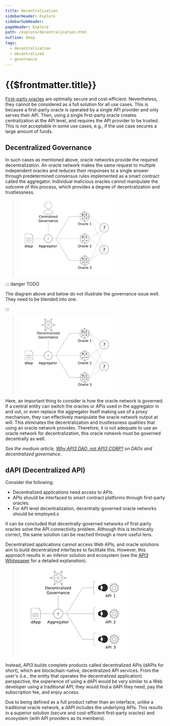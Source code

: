 ```yaml
---
title: Decentralization
sidebarHeader: Explore
sidebarSubHeader:
pageHeader: Explore
path: /explore/decentralization.html
outline: deep
tags:
  - decentralization
  - decentralized
  - governance
---
```


<PageHeader/>

# {{$frontmatter.title}}

[First-party oracles](./connectivity-problem.md#what-are-first-party-oracles)
are optimally secure and cost-efficient. Nevertheless, they cannot be considered
as a full solution for all use cases. This is because a first-party oracle is
operated by a single API provider and only serves their API. Then, using a
single first-party oracle creates centralization at the API level, and requires
the API provider to be trusted. This is not acceptable in some use cases, e.g.,
if the use case secures a large amount of funds.

## Decentralized Governance

In such cases as mentioned above, oracle networks provide the required
decentralization. An oracle network makes the same request to multiple
independent oracles and reduces their responses to a single answer through
predetermined consensus rules implemented as a smart contract called the
aggregator. Individual malicious oracles cannot manipulate the outcome of this
process, which provides a degree of decentralization and trustlessness.

> <img src="../assets/images/central-governance.png" width="300"/>

::: danger TODO

The diagram above and below do not illustrate the governance issue well. They
need to be blended into one.

:::

> <img src="../assets/images/decentral-governance.png" width="300"/>

Here, an important thing to consider is how the oracle network is governed. If a
central entity can switch the oracles or APIs used in the aggregator in and out,
or even replace the aggregator itself making use of a proxy mechanism, they can
effectively manipulate the oracle network output at will. This eliminates the
decentralization and trustlessness qualities that using an oracle network
provides. Therefore, it is not adequate to use an oracle network for
decentralization, this oracle network must be governed decentrally as well.

_See the medium article,
[Why API3 DAO, not API3 CORP?](https://medium.com/api3/why-api3-dao-not-api3-corp-2dde51c537c1)
on DAOs and decentralized governance._

## dAPI (Decentralized API)

Consider the following:

- Decentralized applications need access to APIs.
- APIs should be interfaced to smart contract platforms through first-party
  oracles.
- For API level decentralization, decentrally-governed oracle networks should be
  employed.s

It can be concluded that decentrally-governed networks of first-party oracles
solve the API connectivity problem. Although this is technically correct, the
same solution can be reached through a more useful lens.

Decentralized applications cannot access Web APIs, and oracle solutions aim to
build decentralized interfaces to facilitate this. However, this approach
results in an inferior solution and ecosystem (see the
<a href="/api3-whitepaper-v1.0.3.pdf" target="_api3-whitepaper">API3
Whitepaper</a> for a detailed explanation).

> <img src="../assets/images/dapi.png" width="350"/>

Instead, API3 builds complete products called decentralized APIs (dAPIs for
short), which are blockchain-native, decentralized API services. From the user's
(i.e., the entity that operates the decentralized application) perspective, the
experience of using a dAPI would be very similar to a Web developer using a
traditional API; they would find a dAPI they need, pay the subscription fee, and
enjoy access.

Due to being defined as a full product rather than an interface, unlike a
traditional oracle network, a dAPI includes the underlying APIs. This results in
a superior solution (secure and cost-efficient first-party oracles) and
ecosystem (with API providers as its members).
